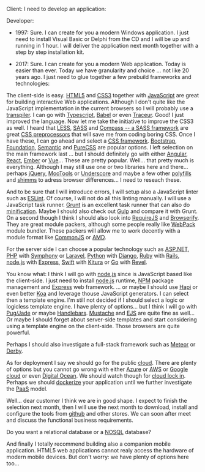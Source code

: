 Client: I need to develop an application:

Developer:

- 1997: Sure. I can create for you a modern Windows application. I just need to install Visual Basic or Delphi from the CD and I will be up and running in 1 hour. I will deliver the application next month together with a step by step installation kit.

- 2017: Sure. I can create for you a modern Web application. Today is easier than ever. Today we have granularity and choice ... not like 20 years ago. I just need to glue together a few prebuild frameworks and technologies:

The client-side is easy. [HTML5](https://www.w3schools.com/html/html5_intro.asp) and [CSS3](https://www.w3schools.com/css/css3_intro.asp) together with [JavaScript](https://www.ecma-international.org/publications/standards/Ecma-262.htm) are great for building interactive Web applications. 
Although I don't quite like the JavaScript implementation in the current browsers so I will probably use a [transpiler](https://en.wikipedia.org/wiki/Source-to-source_compiler). I can go with [Typescript](https://www.typescriptlang.org), [Babel](https://babeljs.io) or even [Traceur](https://github.com/google/traceur-compiler). 
Good! I just improved the language. Now let me take the initiative to improve the CSS3 as well. I heard that [LESS](http://lesscss.org), [SASS](http://sass-lang.com) and [Compass -- a SASS framework](http://compass-style.org) are great [CSS preprocessors](https://htmlmag.com/article/an-introduction-to-css-preprocessors-sass-less-stylus) that will save me from coding boring CSS.
Once I have these, I can go ahead and select a [CSS framework](https://en.wikipedia.org/wiki/CSS_framework). [Bootstrap](http://getbootstrap.com/), [Foundation](http://foundation.zurb.com), [Semantic](http://semantic-ui.com) and [PureCSS](https://purecss.io) are popular options.
I left selection on the main framework last ... but I should definitely go with either [Angular](https://angularjs.org), [React](https://facebook.github.io/react/), [Ember](http://emberjs.com) or [Vue](https://vuejs.org)... These are pretty popular.
Well... that pretty much is everything. Although I may still use one or two libraries here and there... perhaps [jQuery](https://jquery.com), [MooTools](https://mootools.net) or [Underscore](http://underscorejs.org) and maybe a few other [polyfills](https://github.com/Modernizr/Modernizr/wiki/HTML5-Cross-Browser-Polyfills) and [shimms](https://github.com/es-shims/es5-shim) to adress browser differences... I need to reseach these.

And to be sure that I will introduce errors, I will setup also a JavaScript linter such as [ESLint](http://eslint.org/). Of course, I will not do all this linting manually. I will use a JavaScript task runner. [Grunt](https://gruntjs.com/) is an excellent task runner that can also do [minification](https://en.wikipedia.org/wiki/Minification_(programming)). Maybe I should also check out [Gulp](http://gulpjs.com/) and compare it with Grunt.
On a second though I think I should also look into [RequireJS](http://requirejs.org/) and [Browserify](http://browserify.org/). They are great module packers, although some people really like [WebPack](http://webpack.github.io/) module bundler. These packers will allow me to work decently with a module format like [CommonJS](https://en.wikipedia.org/wiki/CommonJS) or [AMD](https://en.wikipedia.org/wiki/Asynchronous_module_definition).

For the server side I can choose a popular technology such as [ASP.NET](https://www.asp.net/), [PHP](http://php.net/) with [Symphony](https://symfony.com/) or [Laravel](https://laravel.com/), 
[Python](https://www.python.org/) with [Django](https://www.djangoproject.com/), [Ruby](https://www.ruby-lang.org/) with [Rails](http://rubyonrails.org/), [node.js](https://nodejs.org/en/) with [Express](https://expressjs.com/), 
[Swift](https://en.wikipedia.org/wiki/Swift_(programming_language)) with [Kitura](http://www.kitura.io/) or [Go](https://golang.org/) with [Revel](https://revel.github.io/). 

You know what: I think I will go with [node.js](https://nodejs.org/en/) since is JavaScript based like the client-side. I just need to install [node.js](https://nodejs.org/en/) runtime, [NPM](https://www.npmjs.com/) package management and [Express](https://expressjs.com/) web framework. 
... or maybe I should use [Hapi](https://hapijs.com/) or even better [Koa](http://koajs.com/) and leverage thouse JavaScript generators.
I can select then a template engine. I'm still not decided if I should select a logic or logicless template engine. I have plenty of options... but I think I will go with [Pug/Jade](https://pugjs.org) or maybe [Handlebars](http://handlebarsjs.com). 
[Mustache](http://mustache.github.io) and [EJS](http://www.embeddedjs.com) are quite fine as well... Or maybe I should forget about server-side templates and start considering using a template engine on the client-side. Those browsers are quite powerful.

Perhaps I should also investigate a full-stack framework such as [Meteor](https://www.meteor.com/) or [Derby](http://derbyjs.com/).

As for deployment I say we should go for the public [cloud](https://en.wikipedia.org/wiki/Cloud_computing). There are plenty of options but you cannot go wrong with either [Azure](https://azure.microsoft.com/en-us/) or [AWS](https://aws.amazon.com/) or [Google cloud](https://cloud.google.com/) or even [Digital Ocean](https://www.digitalocean.com/).
We should watch though for [cloud lock in](http://www.computerweekly.com/opinion/Cloud-vendor-lock-in-our-experience). Perhaps we should [dockerize](https://www.docker.com/) your application until we further investigate the [PaaS](https://en.wikipedia.org/wiki/Platform_as_a_service) model.

Well... dear customer I think we are in good shape. I expect to finish the selection next month, then I will use the next month to download, install and configure the tools from [github](https://github.com/) and other stores. We can soon after meet and discuss the functional business requirements.

Do you want a relational database or a [NOSQL](https://en.wikipedia.org/wiki/NoSQL) database?

And finally I totally recommend building also a companion mobile application. HTML5 web applications cannot realy access the hardware of modern mobile devices. But don't worry: we have plenty of options here too...
